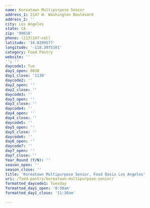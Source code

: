 ```yaml
---
name: Koreatown Multipurpose Senior
address_1: 2147 W. Washington Boulevard
address_2: ''
city: Los Angeles
state: CA
zip: '90018'
phone: (213)247-cell
latitude: '34.0399577'
longitude: '-118.3075101'
category: Food Pantry
website: ''
'': ''
daycode1: Tue
day1_open: 0830
day1_close: '1130'
daycode2: ''
day2_open: ''
day2_close: ''
daycode3: ''
day3_open: ''
day3_close: ''
daycode4: ''
day4_open: ''
day4_close: ''
daycode5: ''
day5_open: ''
day5_close: ''
daycode6: ''
day6_open: ''
daycode7: ''
day7_open: ''
day7_close: ''
Year_Round (Y/N): ''
season_open: ''
season_close: ''
title: 'Koreatown Multipurpose Senior, Food Oasis Los Angeles'
uri: /food-pantry/koreatown-multipurpose-senior/
formatted_daycode1: Tuesday
formatted_day1_open: '8:30am'
formatted_day1_close: '11:30am'

---
```

